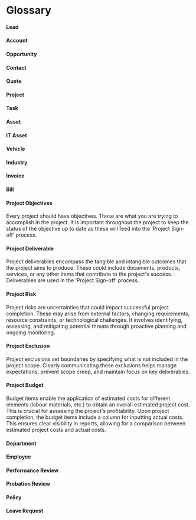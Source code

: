 # Glossary

#### Lead

#### Account

#### Opportunity 

#### Contact

#### Quote

#### Project

#### Task

#### Asset

#### IT Asset

#### Vehicle

#### Industry

#### Invoice

#### Bill

#### Project Objectives

Every project should have objectives. These are what you are trying to accomplish in the project. It is important throughout the project to keep the status of the objective up to date as these will feed into the ‘Project Sign-off’ process.

#### Project Deliverable

Project deliverables encompass the tangible and intangible outcomes that the project aims to produce. These could include documents, products, services, or any other items that contribute to the project's success. Deliverables are used in the ‘Project Sign-off’ process.

#### Project Risk

Project risks are uncertainties that could impact successful project completion. These may arise from external factors, changing requirements, resource constraints, or technological challenges. It involves identifying, assessing, and mitigating potential threats through proactive planning and ongoing monitoring.

#### Project Exclusion

Project exclusions set boundaries by specifying what is not included in the project scope. Clearly communicating these exclusions helps manage expectations, prevent scope creep, and maintain focus on key deliverables.

#### Project Budget

Budget items enable the application of estimated costs for different elements (labour materials, etc.) to obtain an overall estimated project cost. This is crucial for assessing the project's profitability. Upon project completion, the budget items include a column for inputting actual costs. This ensures clear visibility in reports, allowing for a comparison between estimated project costs and actual costs.

#### Department

#### Employee

#### Performance Review

#### Probation Review

#### Policy

#### Leave Request